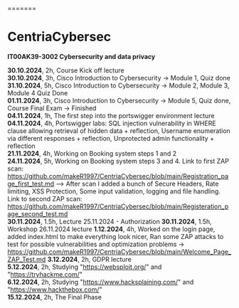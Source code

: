 =======
# CentriaCybersec
**IT00AK39-3002 Cybersecurity and data privacy**

**30.10.2024**, 2h, Course Kick off lecture  
**30.10.2024**, 3h, Cisco Introduction to Cybersecurity → Module 1, Quiz done  
**31.10.2024**, 5h, Cisco Introduction to Cybersecurity → Module 2, Module 3, Module 4 Quiz Done  
**01.11.2024**, 3h, Cisco Introduction to Cybersecurity → Module 5, Quiz done, Course Final Exam -> Finished  
**04.11.2024**, 1h, The first step into the portswigger environment lecture  
**04.11.2024**, 4h, Portswigger labs: SQL injection vulnerability in WHERE clause allowing retrieval of hidden data + reflection, Username enumeration via different responses + reflection, Unprotected admin functionality + reflection    
**21.11.2024**, 4h, Working on Booking system steps 1 and 2    
**24.11.2024**, 5h, Working on Booking system steps 3 and 4. Link to first ZAP scan: https://github.com/makeR1997/CentriaCybersec/blob/main/Registration_page_first_test.md --> After scan I added a bunch of Secure Headers, Rate limiting, XSS Protection, Some input validation, logging and file handling. Link to second ZAP scan: https://github.com/makeR1997/CentriaCybersec/blob/main/Registeration_page_second_test.md   
**30.11.2024**, 1.5h, Lecture 25.11.2024 - Authorization
**30.11.2024**, 1.5h, Workshop 26.11.2024 lecture
**1.12.2024**, 4h, Worked on the login page, added index.html to make everything look nicer, Ran some ZAP attacks to test for possible vulnerabilities and optimization problems -> https://github.com/makeR1997/CentriaCybersec/blob/main/Welcome_Page_ZAP_Test.md
**3.12.2024**, 2h, GDPR lecture   
**5.12.2024**, 2h, Studying "https://websploit.org/" and "https://tryhackme.com/"  
**6.12.2024**, 2h, Studying "https://www.hacksplaining.com/" and "https://www.hackthebox.com/"  
**15.12.2024**, 2h, The Final Phase


